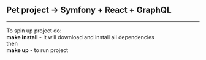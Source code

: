 ## Pet project -> Symfony + React + GraphQL
------------------------------------------------
To spin up project do: <br />
**make install** - It will download and install all dependencies <br />
then <br />
**make up** - to run project
